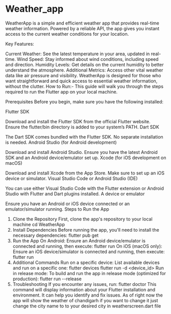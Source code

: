 # Weather_app
WeatherApp is a simple and efficient weather app that provides real-time weather information. Powered by a reliable API, the app gives you instant access to the current weather conditions for your location.

Key Features:

Current Weather: See the latest temperature in your area, updated in real-time.
Wind Speed: Stay informed about wind conditions, including speed and direction.
Humidity Levels: Get details on the current humidity to better understand the atmosphere.
Additional Metrics: Access other vital weather data like air pressure and visibility.
WeatherApp is designed for those who want straightforward and quick access to essential weather information, without the clutter.
How to Run:-
This guide will walk you through the steps required to run the Flutter app on your local machine.

Prerequisites
Before you begin, make sure you have the following installed:

Flutter SDK

Download and install the Flutter SDK from the official Flutter website.
Ensure the flutter/bin directory is added to your system’s PATH.
Dart SDK

The Dart SDK comes bundled with the Flutter SDK. No separate installation is needed.
Android Studio (for Android development)

Download and install Android Studio.
Ensure you have the latest Android SDK and an Android device/emulator set up.
Xcode (for iOS development on macOS)

Download and install Xcode from the App Store.
Make sure to set up an iOS device or simulator.
Visual Studio Code or Android Studio (IDE)

You can use either Visual Studio Code with the Flutter extension or Android Studio with Flutter and Dart plugins installed.
A device or emulator

Ensure you have an Android or iOS device connected or an emulator/simulator running.
Steps to Run the App
1. Clone the Repository
First, clone the app's repository to your local machine
cd WeatherApp
2. Install Dependencies
Before running the app, you'll need to install the necessary dependencies:
flutter pub get
3. Run the App
On Android:
Ensure an Android device/emulator is connected and running, then execute:
flutter run
On iOS (macOS only):
Ensure an iOS device/simulator is connected and running, then execute:
flutter run
4. Additional Commands
Run on a specific device:
List available devices and run on a specific one:
flutter devices
flutter run -d <device_id>
Run in release mode:
To build and run the app in release mode (optimized for production):
flutter run --release
5. Troubleshooting
If you encounter any issues, run:
flutter doctor
This command will display information about your Flutter installation and environment. It can help you identify and fix issues.
As of right now the app will show the weather of chandigarh if you want to change it just change the city name to to your desired city in weatherscreen.dart file

